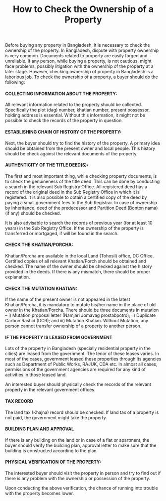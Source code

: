 ﻿---
layout: post
title: How to Check the Ownership of a Property  
---

Before buying any property in Bangladesh, it is necessary to check the ownership of the property. In Bangladesh, dispute with property ownership is very common. Documents related to property are easily forged and unreliable. If any person, while buying a property, is not cautious, might face problems, possibly litigation with the ownership of the property at a later stage. However, checking ownership of property in Bangladesh is a laborious job. To check the ownership of a property, a buyer should do the following:

#### COLLECTING INFORMATION ABOUT THE PROPERTY:

All relevant information related to the property should be collected. Specifically the plot (dag) number, khatian number, present possessor, holding address is essential. Without this information, it might not be possible to check the records of the property in question.

#### ESTABLISHING CHAIN OF HISTORY OF THE PROPERTY:

Next, the buyer should try to find the history of the property. A primary idea should be obtained from the present owner and local people. This history should be check against the relevant documents of the property.

#### AUTHENTICITY OF THE TITLE DEED(S):

The first and most important thing, while checking property documents, is to check the genuineness of the title deed. This can be done by conducting a search in the relevant Sub Registry Office. All registered deed has a record of the original deed in the Sub Registry Office in which it is registered. It is also possible to obtain a certified copy of the deed by paying a small government fees to the Sub Registrar.  In case of ownership by inheritance, deed of the predecessor and Partition Deed (Bonton nama) (if any) should be checked.

It is also advisable to search the records of previous year (for at least 10 years) in the Sub Registry Office. If the ownership of the property is transferred or mortgaged, if will be found in the search.

#### CHECK THE KHATIAN/PORCHA:

Khatian/Porcha are available in the local Land (Tohosil) office, DC Office. Certified copies of all relevant Khatian/Porch should be obtained and checked. The name of the owner should be checked against the history provided in the deeds. If there is any mismatch, there should be proper explanation.

#### CHECK THE MUTATION KHATIAN:

If the name of the present owner is not appeared in the latest Khatian/Porcha, it is mandatory to mutate his/her name in the place of old owner in the Khatian/Porcha. There should be three documents in mutation – i) Mutation proposal letter (Namjari Jomavag prostabpotro); ii) Duplicate Carbon Rashid (DCR); and iii) Mutation Khatian. Without Mutation, any person cannot transfer ownership of a property to another person.

#### IF THE PROPERTY IS LEASED FROM GOVERNMENT

Lots of the property in Bangladesh (specially residential property in the cities) are leased from the government. The tenor of these leases varies. In most of the cases, government leased these properties through its agencies such as Department of Public Works, RAJUK, CDA etc. In almost all cases, permissions of the government agencies are required for any kind of activities in those leased land.

An interested buyer should physically check the records of the relevant property in the relevant government offices.

#### TAX RECORD

The land tax (Khajna) record should be checked. If land tax of a property is not paid, the government might take the property.

#### BUILDING PLAN AND APPROVAL

If there is any building on the land or in case of a flat or apartment, the buyer should verify the building plan, approval letter to make sure that the building is constructed according to the plan.

#### PHYSICAL VERIFICATION OF THE PROPERTY:

The interested buyer should visit the property in person and try to find out if there is any problem with the ownership or possession of the property.

Upon conducting the above verification, the chance of running into trouble with the property becomes lower.






